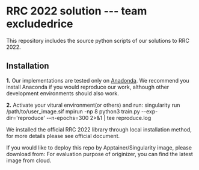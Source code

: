 RRC 2022 solution --- team excludedrice
========================
This repository includes the source python scripts of our solutions to RRC 2022.


Installation
----------------
**1.** Our implementations are tested only on [Anadonda](https://www.anaconda.com/products/distribution). We recommend you install Anaconda if you would reproduce our work, although other development environments should also work.

**2.** Activate your vitural environment(or others) and run:
    singularity run /path/to/user_image.sif mpirun -np 8 python3 train.py --exp-dir='reproduce' --n-epochs=300 2>&1 | tee reproduce.log
        
We installed the official RRC 2022 library through local installation method, for more details please see official document. 


If you would like to deploy this repo by Apptainer/Singularity image, please download from:
For evaluation purpose of originizer, you can find the latest image from cloud.
